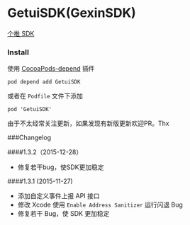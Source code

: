 GetuiSDK(GexinSDK)
========

[个推 SDK](http://docs.getui.com/pages/viewpage.action?pageId=589866)

### Install

使用 [CocoaPods-depend](https://github.com/candyan/cocoapods-depend) 插件

``` pod depend add GetuiSDK ```

或者在 `Podfile` 文件下添加

``` pod 'GetuiSDK' ```

由于不太经常关注更新，如果发现有新版更新欢迎PR。Thx

###Changelog

####1.3.2（2015-12-28）
- 修复若干bug，使SDK更加稳定

####1.3.1 (2015-11-27)

- 添加自定义事件上报 API 接口
- 修改 Xcode 使用 `Enable Address Sanitizer` 运行闪退 Bug
- 修复若干 Bug，使 SDK 更加稳定
